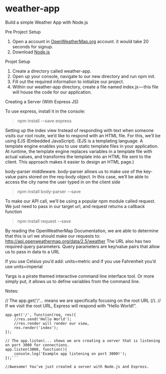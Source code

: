 # weather-app
Build a simple Weather App with Node.js 

Pre Project Setup 
1. Open a account in <a href="https://openweathermap.org/api">OpenWeatherMap.org</a> account. it would take 20 seconds for signup.
2. Download <a href="https://nodejs.org/en/">Node.js</a>

Projet Setup
1. Create a directory called weather-app.
2. Open up your console, navigate to our new directory and run npm init.
3. Fill out the required information to initialize our project.
4. Within our weather-app directory, create a file named index.js — this file will house the code for our application.

Creating a Server (With Express JS)

To use express, install it in the console:
>npm install --save express

Setting up the index view
Instead of responding with text when someone visits our root route,
we’d like to respond with an HTML file. For this, we’ll be using EJS (Embedded JavaScript). 
(EJS is a templating language. A template engine enables you to use static template files in your application. 
At runtime, the template engine replaces variables in a template file with actual values, and transforms the
template into an HTML file sent to the client. This approach makes it easier to design an HTML page.)

body-parser middleware. 
body-parser allows us to make use of the key-value pairs stored on the req-body object. 
In this case, we’ll be able to access the city name the user typed in on the client side
>npm install body-parser --save


To make our API call, we’ll be using a popular npm module called request. 
We just need to pass in our target url, and request returns a callback function
>npm install request --save

By reading the OpenWeatherMap Documentation, we are able to determine that this is url 
we should make our requests to: http://api.openweathermap.org/data/2.5/weather
The URL also has two required query parameters. 
Query parameters are key/value pairs that allow us to pass in data to a URL

If you use Celsius you’d add: units=metric and 
if you use Fahrenheit you’d use units=imperial

Yargs is a pirate themed interactive command line interface tool. Or more simply put, 
it allows us to define variables from the command line.

Notes:

// The app.get('/'... means we are specifically focusing on the root URL (/). 
// If we visit the root URL, Express will respond with “Hello World!”.

```app.set('view engine', 'ejs')
app.get('/', function(req, res){
	//res.send('Hello World');
	//res.render will render our view, 
	res.render('index');
});

// The app.listen(... shows we are creating a server that is listening on port 3000 for connections.
app.listen(3000, function(){
	console.log('Example app listening on port 3000!');
});```

//Awesome! You’ve just created a server with Node.js and Express.

